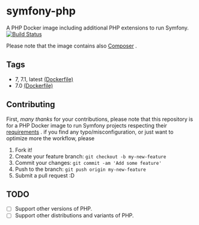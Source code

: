 # symfony-php
A PHP Docker image including additional PHP extensions to run Symfony.
[![Build Status](https://travis-ci.org/kariae/symfony-php.svg?branch=master)](https://travis-ci.org/kariae/symfony-php)

Please note that the image contains also [Composer](https://getcomposer.org/) .

## Tags
* 7, 7.1, latest [(Dockerfile)](https://github.com/kariae/symfony-php/raw/master/7.1/Dockerfile)
* 7.0 [(Dockerfile)](https://github.com/kariae/symfony-php/raw/master/7.0/Dockerfile)

## Contributing
First, *many thanks* for your contributions, please note that this repository is for a PHP Docker image to run Symfony projects respecting their [requirements](http://symfony.com/doc/current/reference/requirements.html) . if you find any typo/misconfiguration, or just want to optimize more the workflow, please

1. Fork it!
2. Create your feature branch: `git checkout -b my-new-feature`
3. Commit your changes: `git commit -am 'Add some feature'`
4. Push to the branch: `git push origin my-new-feature`
5. Submit a pull request :D

## TODO
- [ ] Support other versions of PHP.
- [ ] Support other distributions and variants of PHP.
